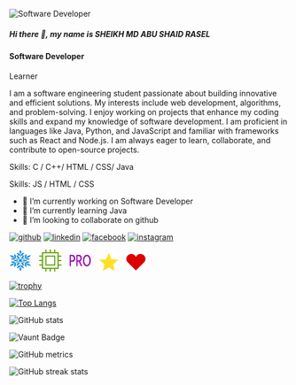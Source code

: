 ![Software Developer](https://scontent.fdac68-2.fna.fbcdn.net/v/t39.30808-6/455091904_1885307671957269_5020470115521857661_n.jpg?_nc_cat=103&ccb=1-7&_nc_sid=6ee11a&_nc_eui2=AeF6gxr1RI0xdreL0uzBPxX6B6D8cOK_EeYHoPxw4r8R5vFI9VQCxidDVAqn8T71P6ezD4AqWZ0so-qJ6Ds0YnH9&_nc_ohc=SA_jyLx2AlAQ7kNvgHgpZ_B&_nc_oc=AdnrH1tFA8BgI7Snq8t1ytAV_UXEAlZKAGbOMmXDgTv5A0yPQM6OmOzsPApwRilIwhJ5UkhOUh0hRAgFX0KQ8U_I&_nc_zt=23&_nc_ht=scontent.fdac68-2.fna&_nc_gid=BjcyeOyC15GUxRfMoIO7cw&oh=00_AYFsrxi4E0Hnh4hPCZVBo1AfCmp-hJcUthpma8YwNbEV3w&oe=67EE07BA)

##### Hi there 👋, my name is SHEIKH MD ABU SHAID RASEL

#### Software Developer


Learner

I am a software engineering student passionate about building innovative and efficient solutions. My interests include web development, algorithms, and problem-solving. I enjoy working on projects that enhance my coding skills and expand my knowledge of software development. I am proficient in languages like Java, Python, and JavaScript and familiar with frameworks such as React and Node.js. I am always eager to learn, collaborate, and contribute to open-source projects.

Skills: C / C++/ HTML / CSS/ Java

Skills:  JS / HTML / CSS 

- 🔭 I’m currently working on Software Developer 
- 🌱 I’m currently learning Java 
- 👯 I’m looking to collaborate on github 


[<img src='https://cdn.jsdelivr.net/npm/simple-icons@3.0.1/icons/github.svg' alt='github' height='40'>](https://github.com/sheikhrasel35)  [<img src='https://cdn.jsdelivr.net/npm/simple-icons@3.0.1/icons/linkedin.svg' alt='linkedin' height='40'>](https://www.linkedin.com/in/https://www.linkedin.com/in/sheikh-md-abu-shaid-rasel//)  [<img src='https://cdn.jsdelivr.net/npm/simple-icons@3.0.1/icons/facebook.svg' alt='facebook' height='40'>](https://www.facebook.com/https://web.facebook.com/SheikhRasel2004/about)  [<img src='https://cdn.jsdelivr.net/npm/simple-icons@3.0.1/icons/instagram.svg' alt='instagram' height='40'>](https://www.instagram.com/https://www.instagram.com/sheikh__rasel___//)  

<a href='https://archiveprogram.github.com/'><img src='https://raw.githubusercontent.com/acervenky/animated-github-badges/master/assets/acbadge.gif' width='40' height='40'></a> <a href='https://docs.github.com/en/developers'><img src='https://raw.githubusercontent.com/acervenky/animated-github-badges/master/assets/devbadge.gif' width='40' height='40'></a> <a href='https://github.com/pricing'><img src='https://raw.githubusercontent.com/acervenky/animated-github-badges/master/assets/pro.gif' width='40' height='40'></a> <a href='https://stars.github.com/'><img src='https://raw.githubusercontent.com/acervenky/animated-github-badges/master/assets/starbadge.gif' width='35' height='35'></a> <a href='https://docs.github.com/en/github/supporting-the-open-source-community-with-github-sponsors'><img src='https://raw.githubusercontent.com/acervenky/animated-github-badges/master/assets/sponsorbadge.gif' width='35' height='35'></a> 

[![trophy](https://github-profile-trophy.vercel.app/?username=sheikhrasel35)](https://github.com/ryo-ma/github-profile-trophy)

[![Top Langs](https://github-readme-stats.vercel.app/api/top-langs/?username=sheikhrasel35)](https://github.com/anuraghazra/github-readme-stats)

![GitHub stats](https://github-readme-stats.vercel.app/api?username=sheikhrasel35&show_icons=true&count_private=true)  

![Vaunt Badge](https://api.vaunt.dev/v1/github/entities/sheikhrasel35/contributions?format=svg&private=true)  

![GitHub metrics](https://metrics.lecoq.io/sheikhrasel35)  

![GitHub streak stats](https://streak-stats.demolab.com/?user=sheikhrasel35)  

